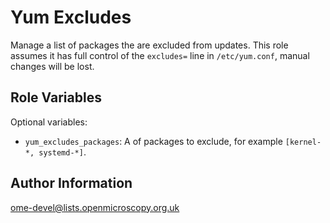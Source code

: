 Yum Excludes
============

Manage a list of packages the are excluded from updates.
This role assumes it has full control of the `excludes=` line in `/etc/yum.conf`, manual changes will be lost.


Role Variables
--------------

Optional variables:

- `yum_excludes_packages`: A of packages to exclude, for example `[kernel-*, systemd-*]`.


Author Information
------------------

ome-devel@lists.openmicroscopy.org.uk
